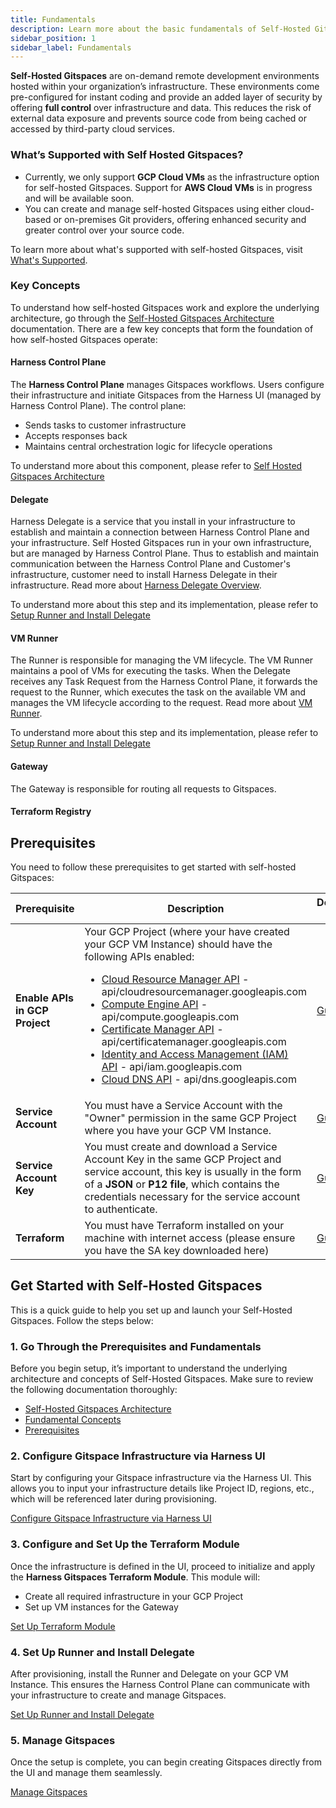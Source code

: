 ```yaml
---
title: Fundamentals
description: Learn more about the basic fundamentals of Self-Hosted Gitspaces. 
sidebar_position: 1
sidebar_label: Fundamentals
---
```


**Self-Hosted Gitspaces** are on-demand remote development environments hosted within your organization’s infrastructure. These environments come pre-configured for instant coding and provide an added layer of security by offering **full control** over infrastructure and data. This reduces the risk of external data exposure and prevents source code from being cached or accessed by third-party cloud services.

### What’s Supported with Self Hosted Gitspaces?
* Currently, we only support **GCP Cloud VMs** as the infrastructure option for self-hosted Gitspaces. Support for **AWS Cloud VMs** is in progress and will be available soon.
* You can create and manage self-hosted Gitspaces using either cloud-based or on-premises Git providers, offering enhanced security and greater control over your source code.

To learn more about what's supported with self-hosted Gitspaces, visit [What's Supported](/docs/cloud-development-environments/introduction/whats-supported.md).


### Key Concepts
To understand how self-hosted Gitspaces work and explore the underlying architecture, go through the [Self-Hosted Gitspaces Architecture](/docs/cloud-development-environments/deep-dive-into-gitspaces/self-hosted-architecture.md) documentation.
There are a few key concepts that form the foundation of how self-hosted Gitspaces operate:

#### Harness Control Plane
The **Harness Control Plane** manages Gitspaces workflows. Users configure their infrastructure and initiate Gitspaces from the Harness UI (managed by Harness Control Plane). The control plane:

* Sends tasks to customer infrastructure
* Accepts responses back
* Maintains central orchestration logic for lifecycle operations

To understand more about this component, please refer to [Self Hosted Gitspaces Architecture](/docs/cloud-development-environments/deep-dive-into-gitspaces/self-hosted-architecture.md#harness-control-plane)

#### Delegate 
Harness Delegate is a service that you install in your infrastructure to establish and maintain a connection between Harness Control Plane and your infrastructure. Self Hosted Gitspaces run in your own infrastructure, but are managed by Harness Control Plane. Thus to establish and maintain communication between the Harness Control Plane and Customer's infrastructure, customer need to install Harness Delegate in their infrastructure. Read more about [Harness Delegate Overview](https://developer.harness.io/docs/platform/delegates/delegate-concepts/delegate-overview/).

To understand more about this step and its implementation, please refer to [Setup Runner and Install Delegate](/docs/cloud-development-environments/self-hosted-gitspaces/runner-delegate.md)

#### VM Runner
The Runner is responsible for managing the VM lifecycle. The VM Runner maintains a pool of VMs for executing the tasks. When the Delegate receives any Task Request from the Harness Control Plane, it forwards the request to the Runner, which executes the task on the available VM and manages the VM lifecycle according to the request. Read more about [VM Runner](https://docs.drone.io/runner/vm/overview/).

To understand more about this step and its implementation, please refer to [Setup Runner and Install Delegate](/docs/cloud-development-environments/self-hosted-gitspaces/runner-delegate.md)

#### Gateway
The Gateway is responsible for routing all requests to Gitspaces.

#### Terraform Registry

## Prerequisites

You need to follow these prerequisites to get started with self-hosted Gitspaces:

| **Prerequisite**    | **Description** | **Documentation Guide** | 
| -------- | ------- | ---------- | 
| **Enable APIs in GCP Project** | Your GCP Project (where your have created your GCP VM Instance) should have the following APIs enabled:  <ul><li>[Cloud Resource Manager API](https://cloud.google.com/resource-manager/reference/rest) - api/cloudresourcemanager.googleapis.com</li><li>[Compute Engine API](https://cloud.google.com/compute/docs/reference/rest/v1) - api/compute.googleapis.com</li><li>[Certificate Manager API](https://cloud.google.com/certificate-manager/docs/reference/certificate-manager/rest) - api/certificatemanager.googleapis.com</li><li>[Identity and Access Management (IAM) API](https://cloud.google.com/iam/docs/reference/rest) - api/iam.googleapis.com</li><li>[Cloud DNS API](https://cloud.google.com/dns/docs/reference/rest/v1) - api/dns.googleapis.com</li></ul>   | [Guide](https://cloud.google.com/endpoints/docs/openapi/enable-api) |
| **Service Account** | You must have a Service Account with the "Owner" permission in the same GCP Project where you have your GCP VM Instance.| [Guide](https://cloud.google.com/iam/docs/service-accounts-create) | 
| **Service Account Key** | You must create and download a Service Account Key in the same GCP Project and service account, this key is usually in the form of a **JSON** or **P12 file**, which contains the credentials necessary for the service account to authenticate. | [Guide](https://cloud.google.com/iam/docs/keys-create-delete) | 
| **Terraform** | You must have Terraform installed on your machine with internet access (please ensure you have the SA key downloaded here) | [Guide](https://developer.hashicorp.com/terraform/tutorials/aws-get-started/install-cli) |

## Get Started with Self-Hosted Gitspaces

This is a quick guide to help you set up and launch your Self-Hosted Gitspaces. Follow the steps below:

### 1. Go Through the Prerequisites and Fundamentals

Before you begin setup, it’s important to understand the underlying architecture and concepts of Self-Hosted Gitspaces. Make sure to review the following documentation thoroughly:

- [Self-Hosted Gitspaces Architecture](/docs/cloud-development-environments/deep-dive-into-gitspaces/self-hosted-architecture.md)  
- [Fundamental Concepts](/docs/cloud-development-environments/self-hosted-gitspaces/fundamentals.md)  
- [Prerequisites](/docs/cloud-development-environments/self-hosted-gitspaces/fundamentals.md#prerequisites)  

### 2. Configure Gitspace Infrastructure via Harness UI

Start by configuring your Gitspace infrastructure via the Harness UI. This allows you to input your infrastructure details like Project ID, regions, etc., which will be referenced later during provisioning.

[Configure Gitspace Infrastructure via Harness UI](/docs/cloud-development-environments/self-hosted-gitspaces/gitspace-infra-ui.md)

### 3. Configure and Set Up the Terraform Module

Once the infrastructure is defined in the UI, proceed to initialize and apply the **Harness Gitspaces Terraform Module**. This module will:

- Create all required infrastructure in your GCP Project  
- Set up VM instances for the Gateway

[Set Up Terraform Module](/docs/cloud-development-environments/self-hosted-gitspaces/gitspace-infra-terraform.md)

### 4. Set Up Runner and Install Delegate

After provisioning, install the Runner and Delegate on your GCP VM Instance. This ensures the Harness Control Plane can communicate with your infrastructure to create and manage Gitspaces.

[Set Up Runner and Install Delegate](/docs/cloud-development-environments/self-hosted-gitspaces/runner-delegate.md)

### 5. Manage Gitspaces

Once the setup is complete, you can begin creating Gitspaces directly from the UI and manage them seamlessly.

[Manage Gitspaces](/docs/cloud-development-environments/manage-gitspaces/create-gitspaces.md)
